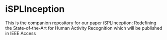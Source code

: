 # iSPLInception
This is the companion repository for our paper iSPLInception: Redefining the State-of-the-Art for Human Activity Recognition which will be published in IEEE Access
